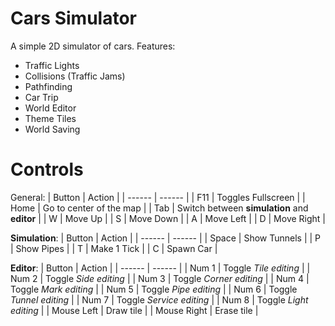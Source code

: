 # Cars Simulator
A simple 2D simulator of cars.
Features:
* Traffic Lights
* Collisions (Traffic Jams)
* Pathfinding
* Car Trip
* World Editor
* Theme Tiles
* World Saving

# Controls
General:
| Button | Action |
| ------ | ------ |
| F11 | Toggles Fullscreen |
| Home | Go to center of the map |
| Tab | Switch between **simulation** and **editor** |
| W | Move Up |
| S | Move Down |
| A | Move Left |
| D | Move Right |

**Simulation**:
| Button | Action |
| ------ | ------ |
| Space | Show Tunnels |
| P | Show Pipes |
| T | Make 1 Tick |
| C | Spawn Car |

**Editor**:
| Button | Action |
| ------ | ------ |
| Num 1 | Toggle *Tile editing* |
| Num 2 | Toggle *Side editing* |
| Num 3 | Toggle *Corner editing* |
| Num 4 | Toggle *Mark editing* |
| Num 5 | Toggle *Pipe editing* |
| Num 6 | Toggle *Tunnel editing* |
| Num 7 | Toggle *Service editing* |
| Num 8 | Toggle *Light editing* |
| Mouse Left | Draw tile |
| Mouse Right | Erase tile |

